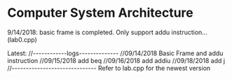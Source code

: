 # Computer System Architecture
9/14/2018: basic frame is completed. Only support addu instruction...(lab0.cpp)

Latest:
//------------logs--------------
//09/14/2018 Basic Frame and addu instruction
//09/15/2018 add beq
//09/16/2018 add addiu
//09/18/2018 add j
//------------------------------
Refer to lab.cpp for the newest version
